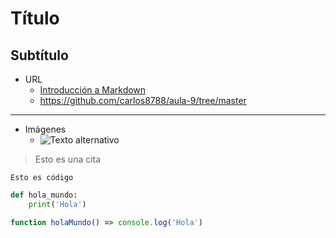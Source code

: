# Título
## Subtítulo

- URL
    - [Introducción a Markdown](https://markdown.es/)
    - <https://github.com/carlos8788/aula-9/tree/master>
---

- Imágenes 
    - ![Texto alternativo](https://cdn.iconscout.com/icon/free/png-256/free-markdown-3550792-2970377.png)


> Esto es una cita

`Esto es código`
```py
def hola_mundo:
    print('Hola')
```
```js
function holaMundo() => console.log('Hola')
```